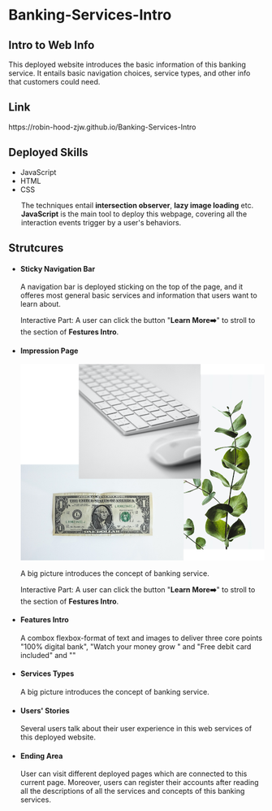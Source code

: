 # Banking-Services-Intro
<section>
  <h2>Intro to Web Info</h2>
  <p style="margin-top: 10px">This deployed website introduces the basic information of this banking service. It entails basic navigation choices, service types, and other info that customers could need.</p>
</section></ br>

<section>
  <h2>Link</h2>
  <p>https://robin-hood-zjw.github.io/Banking-Services-Intro</p>
</section></ br>

<h2>Deployed Skills</h2>
<ul>
  <li>JavaScript</li>
  <li>HTML</li>
  <li>CSS</li>
</ul>
<p style="margin-left:25px">The techniques entail <strong>intersection observer</strong>, <strong>lazy image loading</strong> etc. <strong>JavaScript</strong> is the main tool to deploy this webpage, covering all the interaction events trigger by a user's behaviors.</p>

<h2>Strutcures</h2>
<ul>
  <li>
    <h4>Sticky Navigation Bar</h4>
    <p>A navigation bar is deployed sticking on the top of the page, and it offeres most general basic services and information that users want to learn about.</p>
    <p>Interactive Part: A user can click the button "<strong>Learn More➡️</strong>" to stroll to the section of <strong>Festures Intro</strong>.</p>
  </li>
  
  <li>
    <h4>Impression Page</h4>
    <img src="./img/hero.png" alt="hero image" style="width: 500px">
    <p>A big picture introduces the concept of banking service.</p>
    <p>Interactive Part: A user can click the button "<strong>Learn More➡️</strong>" to stroll to the section of <strong>Festures Intro</strong>.</p>
  </li>
  
  <li>
    <h4>Features Intro</h4>
    <p>A combox flexbox-format of text and images to deliver three core points "100% digital bank", "Watch your money grow
" and "Free debit card included" and ""</p>
  </li>
  
  <li>
    <h4>Services Types</h4>
    <p>A big picture introduces the concept of banking service.</p>
  </li>
  
  <li>
    <h4>Users' Stories</h4>
    <p>Several users talk about their user experience in this web services of this deployed website.</p>
  </li>
  
  <li>
    <h4>Ending Area</h4>
    <p>User can visit different deployed pages which are connected to this current page. Moreover, users can register their accounts after reading all the descriptions of all the services and concepts of this banking services.</p>
  </li>
</ul>
